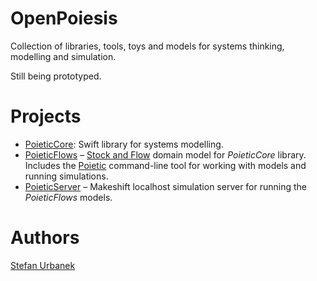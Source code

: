 # OpenPoiesis

Collection of libraries, tools, toys and models for systems thinking, modelling and simulation.

Still being prototyped.

# Projects

- [PoieticCore](https://github.com/OpenPoiesis/PoieticCore): Swift library for systems modelling.
- [PoieticFlows](https://github.com/OpenPoiesis/PoieticFlows) – [Stock and Flow](https://en.wikipedia.org/wiki/Stock_and_flow) domain model for _PoieticCore_ library. Includes the [Poietic](https://github.com/OpenPoiesis/PoieticFlows/blob/main/Docs/Tool.md) command-line tool for working with models and running simulations.
- [PoieticServer](https://github.com/OpenPoiesis/PoieticServer) – Makeshift localhost simulation server for running the _PoieticFlows_ models.

# Authors

[Stefan Urbanek](https://github.com/stiivi/)
